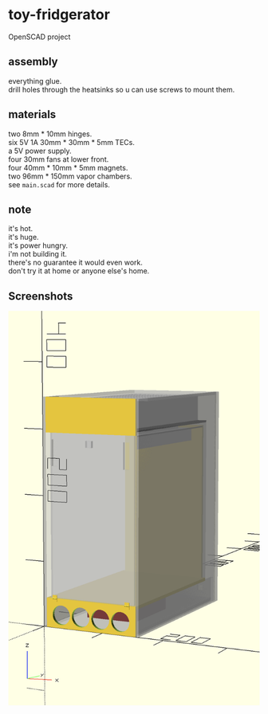 # toy-fridgerator

OpenSCAD project

## assembly

everything glue.  
drill holes through the heatsinks so u can use screws to mount them.

## materials

two 8mm * 10mm hinges.  
six 5V 1A 30mm \* 30mm \* 5mm TECs.  
a 5V power supply.  
four 30mm fans at lower front.  
four 40mm \* 10mm \* 5mm magnets.  
two 96mm * 150mm vapor chambers.  
see `main.scad` for more details.  

## note

it's hot.  
it's huge.  
it's power hungry.  
i'm not building it.  
there's no guarantee it would even work.  
don't try it at home or anyone else's home.  

## Screenshots

![Image of OpenSCAD](https://raw.githubusercontent.com/toAlice/toy-fridgerator/main/screenshot.png)
